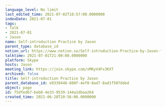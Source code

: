 ```yaml
---
language_level: No limit
last_edited_time: 2021-07-02T18:57:00.0000000
indexDate: 2021-07-01
tags:
- Talk
- 2021-07-01
- Jason
name: Self-introduction Practice by Jason
parent_type: database_id
notion_url: https://www.notion.so/Self-introduction-Practice-by-Jason-f5dfedb7beb84e339539144a1dbaa264
talktime: 2021-07-01T21:00:00.0000000
platform: Skype
hosts: Jason
meeting_link: https://join.skype.com/xMKyV4Fx3KXT
archived: false
title: Self-introduction Practice by Jason
parent_database_id: e9339446-880f-4ef0-8ad7-8ad1f507dded
object: page
id: f5dfedb7-beb8-4e33-9539-144a1dbaa264
created_time: 2021-06-28T20:56:00.0000000
---
```







